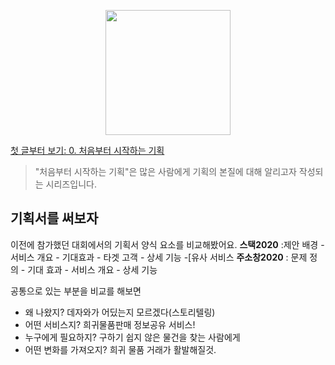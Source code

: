 <p align="center"><img src="https://i.imgur.com/wUFdbUb.png" width="200px"></p>

[첫 글부터 보기: 0. 처음부터 시작하는 기획](../)
> "처음부터 시작하는 기획"은  많은 사람에게 기획의 본질에 대해 알리고자 작성되는 시리즈입니다. 

## 기획서를 써보자
이전에 참가했던 대회에서의 기획서 양식 요소를 비교해봤어요.
**스택2020** :제안 배경 - 서비스 개요 - 기대효과 - 타겟 고객 - 상세 기능 -[유사 서비스
**주소창2020** : 문제 정의 - 기대 효과 - 서비스 개요 - 상세 기능

공통으로 있는 부분을 비교를 해보면
-   왜 나왔지? 데자와가 어딨는지 모르겠다(스토리텔링)
-   어떤 서비스지? 희귀물품판매 정보공유 서비스!
-   누구에게 필요하지? 구하기 쉽지 않은 물건을 찾는 사람에게
-   어떤 변화를 가져오지? 희귀 물품 거래가 활발해질것.
<!--stackedit_data:
eyJoaXN0b3J5IjpbMjU0NzA0Mzc0LDgzNjg0NTE0NF19
-->